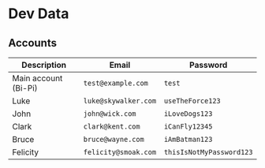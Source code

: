 # Dev Data

## Accounts

| Description          | Email                 | Password                 |
|----------------------|-----------------------|--------------------------|
| Main account (Bi-Pi) | `test@example.com`    | `test`                   |
| Luke                 | `luke@skywalker.com`  | `useTheForce123`         |
| John                 | `john@wick.com`       | `iLoveDogs123`           |
| Clark                | `clark@kent.com`      | `iCanFly12345`           |
| Bruce                | `bruce@wayne.com`     | `iAmBatman123`           |
| Felicity             | `felicity@smoak.com`  | `thisIsNotMyPassword123` |
